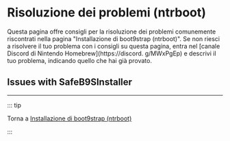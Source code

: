 # Risoluzione dei problemi (ntrboot)

Questa pagina offre consigli per la risoluzione dei problemi comunemente riscontrati nella pagina "Installazione di boot9strap (ntrboot)". Se non riesci a risolvere il tuo problema con i consigli su questa pagina, entra nel [canale Discord di Nintendo Homebrew](https://discord. g/MWxPgEp) e descrivi il tuo problema, indicando quello che hai già provato.

## Issues with SafeB9SInstaller

<!--@include: ./_include/troubleshooting-sb9si-firm.md -->

<!--@include: ./_include/troubleshooting-sb9si-common.md -->

<!--@include: ./_include/troubleshooting-get-help-common.md -->

---

::: tip

Torna a [Installazione di boot9strap (ntrboot)](installing-boot9strap-\(ntrboot\))

:::

<!--@include: ./_include/troubleshooting-return.md -->
